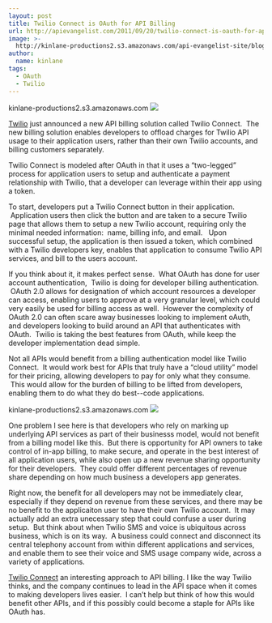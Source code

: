 ```yaml
---
layout: post
title: Twilio Connect is OAuth for API Billing
url: http://apievangelist.com/2011/09/20/twilio-connect-is-oauth-for-api-billing/
image: >-
  http://kinlane-productions2.s3.amazonaws.com/api-evangelist-site/blog/twilio-connect-button.png
author:
  name: kinlane
tags:
  - OAuth
  - Twilio
---
```

kinlane-productions2.s3.amazonaws.com [![](http://kinlane-productions.s3.amazonaws.com/api-evangelist/twilio/Twilio-Logo.png)](http://www.twilio.com "Twilio")

[Twilio](http://www.twilio.com "Twilio") just announced a new API billing solution called Twilio Connect.  The new billing solution enables developers to offload charges for Twilio API usage to their application users, rather than their own Twilio accounts, and billing customers separately.

Twilio Connect is modeled after OAuth in that it uses a “two-legged” process for application users to setup and authenticate a payment relationship with Twilio, that a developer can leverage within their app using a token.

To start, developers put a Twilio Connect button in their application.  Application users then click the button and are taken to a secure Twilio page that allows them to setup a new Twilio account, requiring only the minimal needed information:  name, billing info, and email.   Upon successful setup, the application is then issued a token, which combined with a Twilio developers key, enables that application to consume Twilio API services, and bill to the users account.

If you think about it, it makes perfect sense.  What OAuth has done for user account authentication,  Twilio is doing for developer billing authentication.  OAuth 2.0 allows for designation of which account resources a developer can access, enabling users to approve at a very granular level, which could very easily be used for billing access as well.  However the complexity of OAuth 2.0 can often scare away businesses looking to implement oAuth, and developers looking to build around an API that authenticates with OAuth.  Twilio is taking the best features from OAuth, while keep the developer implementation dead simple.

Not all APIs would benefit from a billing authentication model like Twilio Connect.  It would work best for APIs that truly have a “cloud utility” model for their pricing, allowing developers to pay for only what they consume.  This would allow for the burden of billing to be lifted from developers, enabling them to do what they do best--code applications.  

kinlane-productions2.s3.amazonaws.com ![](http://kinlane-productions.s3.amazonaws.com/api-evangelist/twilio/twilio-connect-button.png)

One problem I see here is that developers who rely on marking up underlying API services as part of their businesss model, would not benefit from a billing model like this.  But there is opportunity for API owners to take control of in-app billing, to make secure, and operate in the best interest of all application users, while also open up a new revenue sharing opportunity for their developers.  They could offer different percentages of revenue share depending on how much business a developers app generates.  

Right now, the benefit for all developers may not be immediately clear, especially if they depend on revenue from these services, and there may be no benefit to the applicaiton user to have their own Twilio account.  It may actually add an extra unecessary step that could confuse a user during setup.  But think about when Twilio SMS and voice is ubiquitous across business, which is on its way.  A business could connect and disconnect its central telephony account from within different applications and services, and enable them to see their voice and SMS usage company wide, across a variety of applications.

[Twilio Connect](http://blog.programmableweb.com/2011/09/21/twilio-introduces-twilio-connect-its-new-in-app-billing-model/ "Twilio Connect") an interesting approach to API billing. I like the way Twilio thinks, and the company continues to lead in the API space when it comes to making developers lives easier.  I can’t help but think of how this would benefit other APIs, and if this possibly could become a staple for APIs like OAuth has.